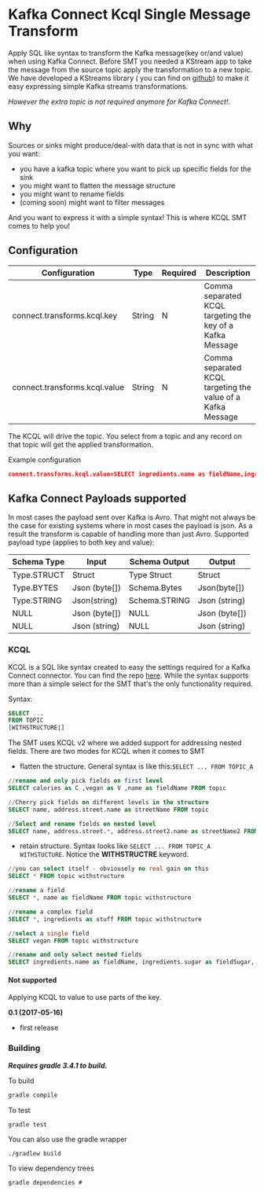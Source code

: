 # Kafka Connect Kcql Single Message Transform

Apply SQL like syntax to transform the Kafka message(key or/and value) when using Kafka Connect.
Before SMT you needed a KStream app to take the message from the source topic apply the transformation to a new topic. 
We have developed a KStreams library ( you can find on [github](https://github.com/Landoop/kstreams-kcql)) to make it easy expressing simple Kafka streams transformations. 

*However the extra topic is not required anymore for Kafka Connect!*.

## Why 
Sources or sinks might produce/deal-with data that is not in sync with what you want:
 - you have a kafka topic where you want to pick up specific fields for the sink
 - you might want to flatten the message structure 
 - you might want to rename fields
 - (coming soon) might want to filter messages
 
And you want to express it with a simple syntax! This is where KCQL SMT comes to help you!

## Configuration

| Configuration  | Type   | Required|Description | 
|----------------|--------|----------|------------|
| connect.transforms.kcql.key  | String | N |Comma separated KCQL targeting the key of a Kafka Message|
| connect.transforms.kcql.value| String | N |Comma separated KCQL targeting the value of a Kafka Message|

The KCQL will drive the topic. You select from a topic and any record on that topic will get the applied transformation.

Example configuration
```json
connect.transforms.kcql.value=SELECT ingredients.name as fieldName,ingredients.*, ingredients.sugar as fieldSugar FROM topic1 withstructure;SELECT name, address.street.name as streetName, address.street2.name as streetName2 FROM topic2
```

## Kafka Connect Payloads supported
In most cases the payload sent over Kafka is Avro. That might not always be the case for existing systems where in most cases the payload is json. 
As a result the transform is capable of handling more than just Avro. 
Supported payload type (applies to both key and value):

| Schema Type  | Input  | Schema Output | Output | 
|--------------|--------|---------------|--------|
| Type.STRUCT  | Struct | Type Struct   | Struct |
| Type.BYTES   | Json (byte[])   | Schema.Bytes  | Json(byte[]) | 
| Type.STRING  | Json(string)   | Schema.STRING | Json (string)| 
| NULL  |  Json (byte[])| NULL | Json (byte[])|
| NULL  |  Json (string)| NULL | Json (string)|

### KCQL
KCQL is a SQL like syntax created to easy the settings required for a Kafka Connect connector.
You can find the repo [here](https://github.com/datamountaineer/kafka-connect-query-language).
While the syntax supports more than a simple select for the SMT that's the only functionality required.

Syntax:
```SQL
SELECT ...
FROM TOPIC
[WITHSTRUCTURE|]
```
The SMT uses KCQL v2 where we added support for addressing nested fields. 
There are two modes for KCQL when it comes to SMT
* flatten the structure. General syntax is like this:`SELECT ... FROM TOPIC_A`
```sql
//rename and only pick fields on first level
SELECT calories as C ,vegan as V ,name as fieldName FROM topic

//Cherry pick fields on different levels in the structure
SELECT name, address.street.name as streetName FROM topic

//Select and rename fields on nested level
SELECT name, address.street.*, address.street2.name as streetName2 FROM topic
```
* retain structure. Syntax looks like `SELECT ... FROM TOPIC_A WITHSTUCTURE`. Notice the **WITHSTRUCTRE** keyword. 
   
```sql
//you can select itself - obviousely no real gain on this
SELECT * FROM topic withstructure 

//rename a field 
SELECT *, name as fieldName FROM topic withstructure

//rename a complex field
SELECT *, ingredients as stuff FROM topic withstructure

//select a single field
SELECT vegan FROM topic withstructure

//rename and only select nested fields
SELECT ingredients.name as fieldName, ingredients.sugar as fieldSugar, ingredients.* FROM topic withstructure
```


#### Not supported
Applying KCQL to value to use parts of the key.

**0.1 (2017-05-16)**

* first release

### Building

***Requires gradle 3.4.1 to build.***

To build

```bash
gradle compile
```

To test

```bash
gradle test
```


You can also use the gradle wrapper

```
./gradlew build
```

To view dependency trees

```
gradle dependencies # 
```

